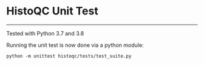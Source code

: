 # HistoQC Unit Test
---

Tested with Python 3.7 and 3.8

Running the unit test is now done via a python module:

```
python -m unittest histoqc/tests/test_suite.py
```